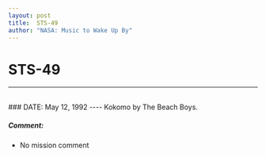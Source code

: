 ```yaml
---
layout: post
title:  STS-49
author: "NASA: Music to Wake Up By"
---
```


# STS-49
----
<br/>
### DATE: May 12, 1992
----
Kokomo by The Beach Boys.

##### Comment:
* No mission comment

